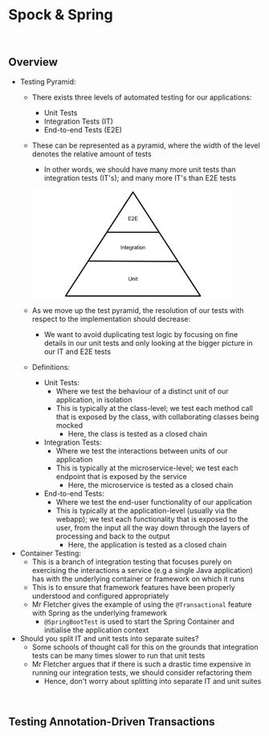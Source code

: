# Spock & Spring

<br>

## Overview
* Testing Pyramid:
    * There exists three levels of automated testing for our applications:
        * Unit Tests
        * Integration Tests (IT)
        * End-to-end Tests (E2E)
    * These can be represented as a pyramid, where the width of the level denotes the relative amount of tests
        * In other words, we should have many more unit tests than integration tests (IT's); and many more IT's than E2E tests

        <br>

        <img src="./res/test-pyramid.png" width="400">

        <br>
    
    * As we move up the test pyramid, the resolution of our tests with respect to the implementation should decrease:
        * We want to avoid duplicating test logic by focusing on fine details in our unit tests and only looking at the bigger picture in our IT and E2E tests
    * Definitions:
        * Unit Tests:
            * Where we test the behaviour of a distinct unit of our application, in isolation
            * This is typically at the class-level; we test each method call that is exposed by the class, with collaborating classes being mocked
                * Here, the class is tested as a closed chain
        * Integration Tests:
            * Where we test the interactions between units of our application
            * This is typically at the microservice-level; we test each endpoint that is exposed by the service
                * Here, the microservice is tested as a closed chain
        * End-to-end Tests:
            * Where we test the end-user functionality of our application
            * This is typically at the application-level (usually via the webapp); we test each functionality that is exposed to the user, from the input all the way down through the layers of processing and back to the output
                * Here, the application is tested as a closed chain
* Container Testing:
    * This is a branch of integration testing that focuses purely on exercising the interactions a service (e.g a single Java application) has with the underlying container or framework on which it runs
    * This is to ensure that framework features have been properly understood and configured appropriately
    * Mr Fletcher gives the example of using the `@Transactional` feature with Spring as the underlying framework
        * `@SpringBootTest` is used to start the Spring Container and initialise the application context
* Should you split IT and unit tests into separate suites?
    * Some schools of thought call for this on the grounds that integration tests can be many times slower to run that unit tests
    * Mr Fletcher argues that if there is such a drastic time expensive in running our integration tests, we should consider refactoring them
        * Hence, don't worry about splitting into separate IT and unit suites

<br>

## Testing Annotation-Driven Transactions

